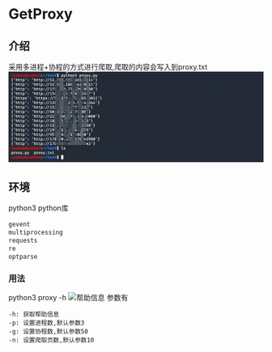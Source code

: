 # GetProxy

## 介绍
采用多进程+协程的方式进行爬取,爬取的内容会写入到proxy.txt
![运行结果](https://github.com/cuokon/MyTools/blob/master/GetProxy/end.png)
## 环境
python3
python库
```
gevent
multiprocessing
requests
re
optparse
```
### 用法
python3 proxy -h
![帮助信息](https://github.com/cuokon/MyTools/tree/master/GetProxy/help.png)
参数有
```
-h: 获取帮助信息
-p: 设置进程数,默认参数3
-g: 设置协程数,默认参数50
-n: 设置爬取页数,默认参数10
```